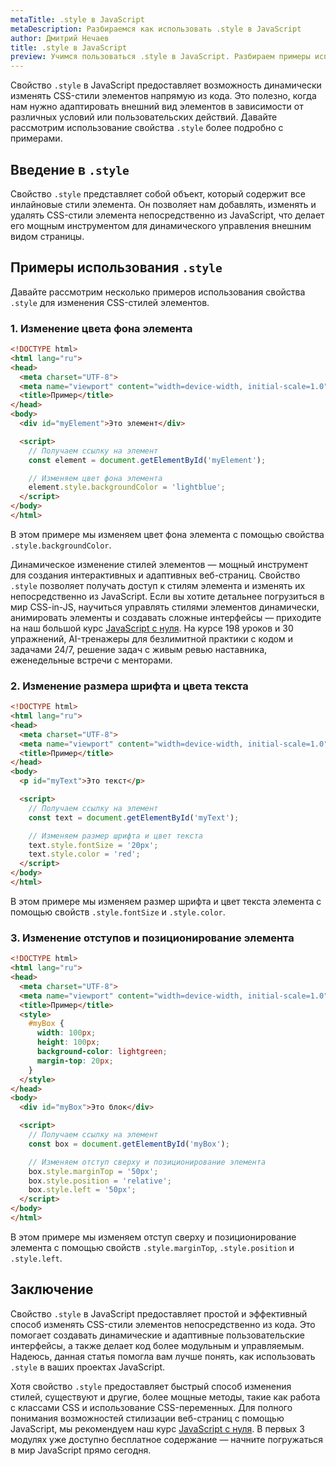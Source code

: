 ```yaml
---
metaTitle: .style в JavaScript
metaDescription: Разбираемся как использовать .style в JavaScript
author: Дмитрий Нечаев
title: .style в JavaScript
preview: Учимся пользоваться .style в JavaScript. Разбираем примеры использования
---
```


Свойство `.style` в JavaScript предоставляет возможность динамически изменять CSS-стили элементов напрямую из кода. Это полезно, когда нам нужно адаптировать внешний вид элементов в зависимости от различных условий или пользовательских действий. Давайте рассмотрим использование свойства `.style` более подробно с примерами.

## Введение в `.style`

Свойство `.style` представляет собой объект, который содержит все инлайновые стили элемента. Он позволяет нам добавлять, изменять и удалять CSS-стили элемента непосредственно из JavaScript, что делает его мощным инструментом для динамического управления внешним видом страницы.

## Примеры использования `.style`

Давайте рассмотрим несколько примеров использования свойства `.style` для изменения CSS-стилей элементов.

### 1. Изменение цвета фона элемента

```html
<!DOCTYPE html>
<html lang="ru">
<head>
  <meta charset="UTF-8">
  <meta name="viewport" content="width=device-width, initial-scale=1.0">
  <title>Пример</title>
</head>
<body>
  <div id="myElement">Это элемент</div>

  <script>
    // Получаем ссылку на элемент
    const element = document.getElementById('myElement');

    // Изменяем цвет фона элемента
    element.style.backgroundColor = 'lightblue';
  </script>
</body>
</html>

```

В этом примере мы изменяем цвет фона элемента с помощью свойства `.style.backgroundColor`.

Динамическое изменение стилей элементов — мощный инструмент для создания интерактивных и адаптивных веб-страниц. Свойство `.style` позволяет получать доступ к стилям элемента и изменять их непосредственно из JavaScript. Если вы хотите детальнее погрузиться в мир CSS-in-JS, научиться управлять стилями элементов динамически, анимировать элементы и создавать сложные интерфейсы — приходите на наш большой курс [JavaScript с нуля](https://purpleschool.ru/course/javascript-basics?utm_source=knowledgebase&utm_medium=text&utm_campaign=style-v-javascript). На курсе 198 уроков и 30 упражнений, AI-тренажеры для безлимитной практики с кодом и задачами 24/7, решение задач с живым ревью наставника, еженедельные встречи с менторами.

### 2. Изменение размера шрифта и цвета текста

```html
<!DOCTYPE html>
<html lang="ru">
<head>
  <meta charset="UTF-8">
  <meta name="viewport" content="width=device-width, initial-scale=1.0">
  <title>Пример</title>
</head>
<body>
  <p id="myText">Это текст</p>

  <script>
    // Получаем ссылку на элемент
    const text = document.getElementById('myText');

    // Изменяем размер шрифта и цвет текста
    text.style.fontSize = '20px';
    text.style.color = 'red';
  </script>
</body>
</html>

```

В этом примере мы изменяем размер шрифта и цвет текста элемента с помощью свойств `.style.fontSize` и `.style.color`.

### 3. Изменение отступов и позиционирование элемента

```html
<!DOCTYPE html>
<html lang="ru">
<head>
  <meta charset="UTF-8">
  <meta name="viewport" content="width=device-width, initial-scale=1.0">
  <title>Пример</title>
  <style>
    #myBox {
      width: 100px;
      height: 100px;
      background-color: lightgreen;
      margin-top: 20px;
    }
  </style>
</head>
<body>
  <div id="myBox">Это блок</div>

  <script>
    // Получаем ссылку на элемент
    const box = document.getElementById('myBox');

    // Изменяем отступ сверху и позиционирование элемента
    box.style.marginTop = '50px';
    box.style.position = 'relative';
    box.style.left = '50px';
  </script>
</body>
</html>

```

В этом примере мы изменяем отступ сверху и позиционирование элемента с помощью свойств `.style.marginTop`, `.style.position` и `.style.left`.

## Заключение

Свойство `.style` в JavaScript предоставляет простой и эффективный способ изменять CSS-стили элементов непосредственно из кода. Это помогает создавать динамические и адаптивные пользовательские интерфейсы, а также делает код более модульным и управляемым. Надеюсь, данная статья помогла вам лучше понять, как использовать `.style` в ваших проектах JavaScript.

Хотя свойство `.style` предоставляет быстрый способ изменения стилей, существуют и другие, более мощные методы, такие как работа с классами CSS и использование CSS-переменных. Для полного понимания возможностей стилизации веб-страниц с помощью JavaScript, мы рекомендуем наш курс [JavaScript с нуля](https://purpleschool.ru/course/javascript-basics?utm_source=knowledgebase&utm_medium=text&utm_campaign=style-v-javascript). В первых 3 модулях уже доступно бесплатное содержание — начните погружаться в мир JavaScript прямо сегодня.
